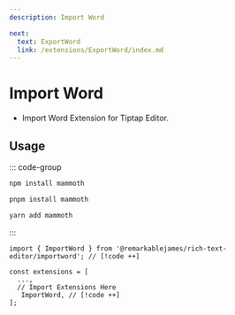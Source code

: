 ```yaml
---
description: Import Word

next:
  text: ExportWord
  link: /extensions/ExportWord/index.md
---
```


# Import Word

- Import Word Extension for Tiptap Editor.

## Usage

::: code-group

```sh [npm]
npm install mammoth
```

```sh [pnpm]
pnpm install mammoth
```

```sh [yarn]
yarn add mammoth
```

:::

```tsx
import { ImportWord } from '@remarkablejames/rich-text-editor/importword'; // [!code ++]

const extensions = [
  ...,
  // Import Extensions Here
   ImportWord, // [!code ++]
];
```
